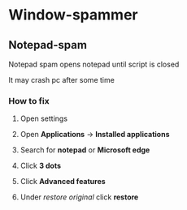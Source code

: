 # Window-spammer 

## Notepad-spam

Notepad spam opens notepad until script is closed

It may crash pc after some time

### How to fix

1. Open settings

2. Open **Applications** -> **Installed applications**

3. Search for **notepad** or **Microsoft edge**

4. Click **3 dots**

5. Click **Advanced features**

6. Under *restore original* click **restore**
